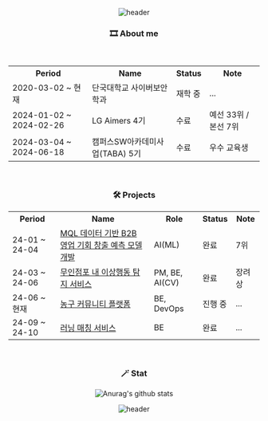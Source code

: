 <div align="center">
  
![header](https://capsule-render.vercel.app/api?type=waving&color=0:FDB813,100:FF6F61&height=200&section=header&text=JHZLO_Github!&fontSize=45&fontAlignY=50&textBg=false&fontColor=FBEFEF&animation=scaleIn
)

### 🎞️ About me
<div align="center"><br>
<table>
  <tr>
    <th>Period</th>
    <th>Name</th>
    <th>Status</th>
    <th>Note</th>
  </tr>
  <tr>
    <td>2020-03-02 ~ 현재</td>
    <td>단국대학교 사이버보안학과</td>
    <td>재학 중</td>
    <td>...</td>
  </tr>
  <tr>
    <td>2024-01-02 ~ 2024-02-26</td>
    <td>LG Aimers 4기</td>
    <td>수료</td>
    <td>예선 33위 / 본선 7위</td>
  </tr>
  <tr>
    <td>2024-03-04 ~ 2024-06-18</td>
    <td>캠퍼스SW아카데미사업(TABA) 5기</td>
    <td>수료</td>
    <td>우수 교육생</td>
  </tr>
</table>
</div>
<br>

### 🛠️ Projects
<div align="center">
<table>
  <tr>
    <th>Period</th>
    <th>Name</th>
    <th>Role</th>
    <th>Status</th>
    <th>Note</th>
  </tr>
  <tr>
    <td>24-01 ~ 24-04</td>
    <td><a href="https://github.com/JHZLO/lgAimers">MQL 데이터 기반 B2B 영업 기회 창출 예측 모델 개발</a></td>
    <td>AI(ML)</td>
    <td>완료</td>
    <td>7위</td>
  </tr>
  <tr>
    <td>24-03 ~ 24-06</td>
    <td><a href="https://github.com/TABA-4-Roses-1-Thorn">무인점포 내 이상행동 탐지 서비스</a></td>
    <td>PM, BE, AI(CV)</td>
    <td>완료</td>
    <td>장려상</td>
  </tr>
  <tr>
    <td>24-06 ~ 현재</td>
    <td><a href="https://github.com/Alley-Oops-App">농구 커뮤니티 플랫폼</a></td>
    <td>BE, DevOps</td>
    <td>진행 중</td>
    <td>...</td>
  </tr>
  <tr>
    <td>24-09 ~ 24-10</td>
    <td><a href="https://github.com/9oormthonDKU">러닝 매칭 서비스</a></td>
    <td>BE</td>
    <td>완료</td>
    <td>...</td>
  </tr>
  
</table>
</div>
<br>

### 🪄 Stat
<div align="center">

![Anurag's github stats](https://github-readme-stats.vercel.app/api/?username=JHZLO&show_icons=true&title_color=fff&icon_color=79ff97&text_color=9f9f9f&bg_color=151515)

</div>

![header](https://capsule-render.vercel.app/api?type=waving&color=0:FF6F61,100:FDB813&height=200&section=footer&textBg=false&fontColor=FBEFEF&animation=scaleIn
)

</div>
